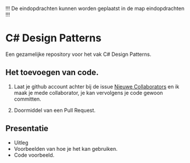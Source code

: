!!! De eindopdrachten kunnen worden geplaatst in de map eindopdrachten !!!

# C# Design Patterns
Een gezamelijke repository voor het vak C# Design Patterns.

## Het toevoegen van code.
1. Laat je github account achter bij de issue [Nieuwe Collaborators]( https://github.com/DannyvanderJagt/CSharp-Design-Patterns/issues/1) en ik maak je mede collaborator, je kan vervolgens je code gewoon committen. 

2. Doormiddel van een Pull Request.

## Presentatie
* Uitleg
* Voorbeelden van hoe je het kan gebruiken.
* Code voorbeeld.
